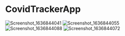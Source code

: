 # CovidTrackerApp
![Screenshot_1636844041](https://user-images.githubusercontent.com/88581154/141661421-f6706bb9-f7c9-4b89-82d6-5a6016ea29a0.png)
![Screenshot_1636844055](https://user-images.githubusercontent.com/88581154/141661428-cbb23ac1-111a-4f36-9f43-360aa60d2fe7.png)
![Screenshot_1636844088](https://user-images.githubusercontent.com/88581154/141661432-233144f1-a9e0-4901-b0aa-a4db780fc5c1.png)
![Screenshot_1636844072](https://user-images.githubusercontent.com/88581154/141661499-5a624baf-0828-4ba8-935c-eb0e8c40f691.png)


